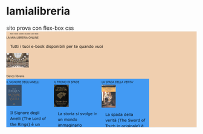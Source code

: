 # lamialibreria
sito prova con flex-box css
![Testo alternativo dell'immagine](https://github.com/FrancescaMucilli/lamialibreria/blob/main/desktop.png)
